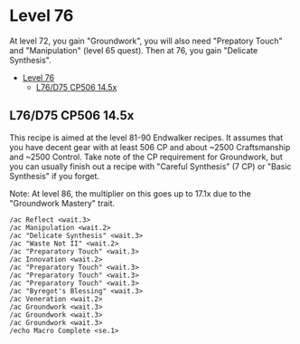# Level 76

At level 72, you gain "Groundwork", you will also need "Prepatory Touch" and "Manipulation" (level 65 quest). Then at 76, you gain "Delicate Synthesis".

- [Level 76](#level-76)
  - [L76/D75 CP506 14.5x](#l76d75-cp506-145x)

## L76/D75 CP506 14.5x

This recipe is aimed at the level 81-90 Endwalker recipes.  It assumes that you have decent gear with at least 506 CP and about ~2500 Craftsmanship and ~2500 Control.  Take note of the CP requirement for Groundwork, but you can usually finish out a recipe with "Careful Synthesis" (7 CP) or "Basic Synthesis" if you forget. 

Note: At level 86, the multiplier on this goes up to 17.1x due to the "Groundwork Mastery" trait.

```
/ac Reflect <wait.3>
/ac Manipulation <wait.2>
/ac "Delicate Synthesis" <wait.3>
/ac "Waste Not II" <wait.2>
/ac "Preparatory Touch" <wait.3>
/ac Innovation <wait.2>
/ac "Preparatory Touch" <wait.3>
/ac "Preparatory Touch" <wait.3>
/ac "Preparatory Touch" <wait.3>
/ac "Byregot's Blessing" <wait.3>
/ac Veneration <wait.2>
/ac Groundwork <wait.3>
/ac Groundwork <wait.3>
/ac Groundwork <wait.3>
/echo Macro Complete <se.1>
```